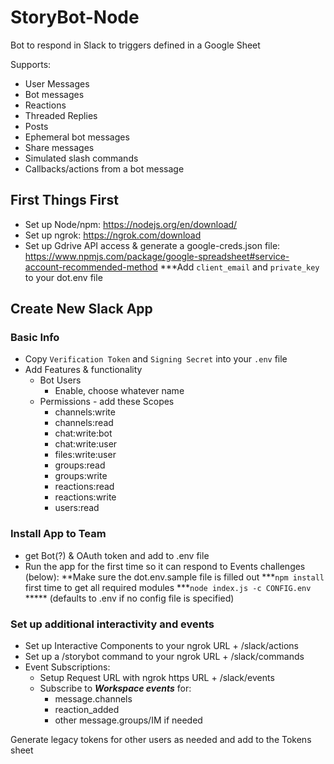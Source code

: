 # StoryBot-Node

Bot to respond in Slack to triggers defined in a Google Sheet

Supports:
* User Messages
* Bot messages
* Reactions
* Threaded Replies
* Posts
* Ephemeral bot messages
* Share messages
* Simulated slash commands
* Callbacks/actions from a bot message

## First Things First

* Set up Node/npm: https://nodejs.org/en/download/
* Set up ngrok: https://ngrok.com/download
* Set up Gdrive API access & generate a google-creds.json file: https://www.npmjs.com/package/google-spreadsheet#service-account-recommended-method
***Add `client_email` and `private_key` to your dot.env file

## Create New Slack App

### Basic Info
* Copy `Verification Token` and `Signing Secret` into your `.env` file
* Add Features & functionality
    * Bot Users
        * Enable, choose whatever name
    * Permissions - add these Scopes
        * channels:write
        * channels:read
        * chat:write:bot 
        * chat:write:user
        * files:write:user
        * groups:read
        * groups:write
        * reactions:read
        * reactions:write
        * users:read

### Install App to Team
* get Bot(?) & OAuth token and add to .env file
* Run the app for the first time so it can respond to Events challenges (below):
**Make sure the dot.env.sample file is filled out
***`npm install` first time to get all required modules
***`node index.js -c CONFIG.env`
***** (defaults to .env if no config file is specified)

### Set up additional interactivity and events
* Set up Interactive Components to your ngrok URL + /slack/actions
* Set up a /storybot command to your ngrok URL + /slack/commands
* Event Subscriptions:
    * Setup Request URL with ngrok https URL + /slack/events
    * Subscribe to ***Workspace events*** for:
        * message.channels
        * reaction_added
        * other message.groups/IM if needed


Generate legacy tokens for other users as needed and add to the Tokens sheet


